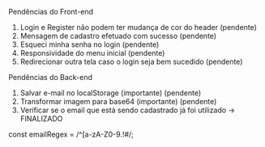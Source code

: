 Pendências do Front-end

1. Login e Register não podem ter mudança de cor do header (pendente)
2. Mensagem de cadastro efetuado com sucesso (pendente)
3. Esqueci minha senha no login (pendente)
4. Responsividade do menu inicial (pendente)
5. Redirecionar outra tela caso o login seja bem sucedido (pendente)

Pendências do Back-end

1. Salvar e-mail no localStorage (importante) (pendente)
2. Transformar imagem para base64 (importante) (pendente)
4. Verificar se o email que está sendo cadastrado já foi utilizado -> FINALIZADO



const emailRegex =
  /^[a-zA-Z0-9.!#$%&'*+/=?^_`{|}~-]+@[a-zA-Z0-9](?:[a-zA-Z0-9-]{0,61}[a-zA-Z0-9])?(?:\.[a-zA-Z0-9](?:[a-zA-Z0-9-]{0,61}[a-zA-Z0-9])?)*$/;